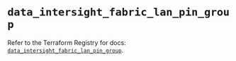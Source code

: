 # `data_intersight_fabric_lan_pin_group`

Refer to the Terraform Registry for docs: [`data_intersight_fabric_lan_pin_group`](https://registry.terraform.io/providers/ciscodevnet/intersight/1.0.71/docs/data-sources/fabric_lan_pin_group).
